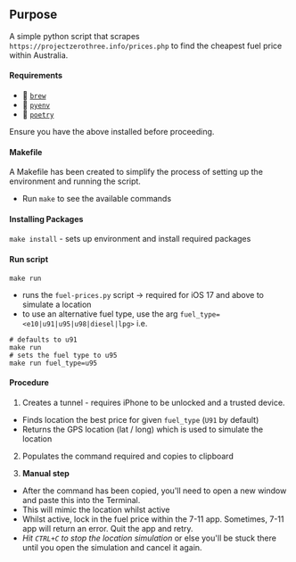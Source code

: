 ## Purpose
A simple python script that scrapes `https://projectzerothree.info/prices.php` to find the cheapest fuel price within Australia.
#### Requirements
- :beer:  [`brew`](https://brew.sh/)
- :snake:  [`pyenv`](https://github.com/pyenv/pyenv)
- :book:  [`poetry`](https://github.com/python-poetry/poetry)

Ensure you have the above installed before proceeding.

#### Makefile 
A Makefile has been created to simplify the process of setting up the environment and running the script.

- Run `make` to see the available commands

#### Installing Packages
`make install` - sets up environment and install required packages

#### Run script
`make run`
- runs the `fuel-prices.py` script -> required for iOS 17 and above to simulate a location
- to use an alternative fuel type, use the arg `fuel_type=<e10|u91|u95|u98|diesel|lpg>` i.e.
```
# defaults to u91
make run 
# sets the fuel type to u95
make run fuel_type=u95
```


#### Procedure
1. Creates a tunnel - requires iPhone to be unlocked and a trusted device.
  - Finds location the best price for given `fuel_type` (`U91` by default)
  - Returns the GPS location (lat / long) which is used to simulate the location

2. Populates the command required and copies to clipboard

3.  **Manual step**
  - After the command has been copied, you'll need to open a new window and paste this into the Terminal.
  - This will mimic the location whilst active
  - Whilst active, lock in the fuel price within the 7-11 app. Sometimes, 7-11 app will return an error. Quit the app and retry.
  - *Hit `CTRL+C` to stop the location simulation* or else you'll be stuck there until you open the simulation and cancel it again.
